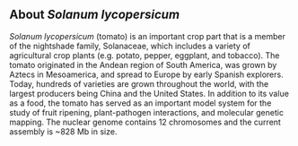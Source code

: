 About *Solanum lycopersicum*
----------------------------

*Solanum lycopersicum* (tomato) is an important crop part that is a
member of the nightshade family, Solanaceae, which includes a variety of
agricultural crop plants (e.g. potato, pepper, eggplant, and tobacco).
The tomato originated in the Andean region of South America, was grown
by Aztecs in Mesoamerica, and spread to Europe by early Spanish
explorers. Today, hundreds of varieties are grown throughout the world,
with the largest producers being China and the United States. In
addition to its value as a food, the tomato has served as an important
model system for the study of fruit ripening, plant-pathogen
interactions, and molecular genetic mapping. The nuclear genome contains
12 chromosomes and the current assembly is \~828 Mb in size.
